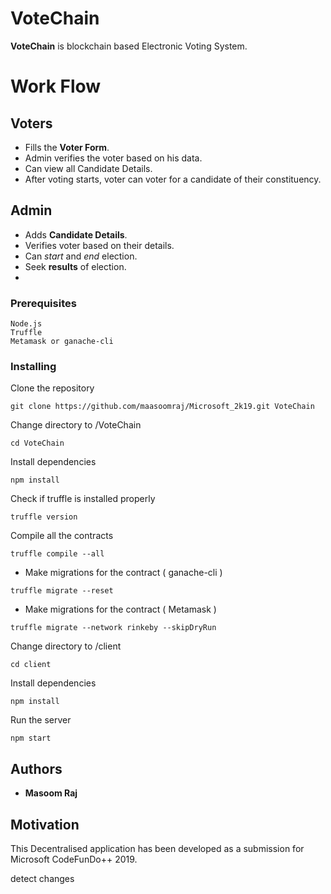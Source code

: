 # VoteChain

**VoteChain** is blockchain based Electronic Voting System.

# Work Flow

## Voters

- Fills the **Voter Form**.
- Admin verifies the voter based on his data.
- Can view all Candidate Details.
- After voting starts, voter can voter for a candidate of their constituency.

## Admin

- Adds **Candidate Details**.
- Verifies voter based on their details.
- Can _start_ and _end_ election.
- Seek **results** of election.
-

### Prerequisites

```
Node.js
Truffle
Metamask or ganache-cli
```

### Installing

Clone the repository

```
git clone https://github.com/maasoomraj/Microsoft_2k19.git VoteChain
```

Change directory to /VoteChain

```
cd VoteChain
```

Install dependencies

```
npm install
```

Check if truffle is installed properly

```
truffle version
```

Compile all the contracts

```
truffle compile --all
```

- Make migrations for the contract ( ganache-cli )

```
truffle migrate --reset
```

- Make migrations for the contract ( Metamask )

```
truffle migrate --network rinkeby --skipDryRun
```

Change directory to /client

```
cd client
```

Install dependencies

```
npm install
```

Run the server

```
npm start
```

## Authors

- **Masoom Raj**

## Motivation

This Decentralised application has been developed as a submission for Microsoft CodeFunDo++ 2019.

detect changes
